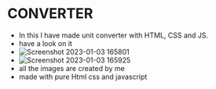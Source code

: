 # CONVERTER
- In this I have made unit converter with HTML, CSS and JS.
- have a look on it
- ![Screenshot 2023-01-03 165801](https://user-images.githubusercontent.com/77043443/210348733-806268e0-0c70-4530-a25a-8b2aad2e2aac.png)
- ![Screenshot 2023-01-03 165925](https://user-images.githubusercontent.com/77043443/210348885-6eaaa734-c5cc-4515-b3ca-d690b46dc4c1.png)
- all the images are created by me
- made with pure Html css and javascript
